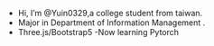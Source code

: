 - Hi, I’m @Yuin0329,a college student from taiwan.
- Major in Department of Information Management .
- Three.js/Bootstrap5
-Now learning Pytorch
